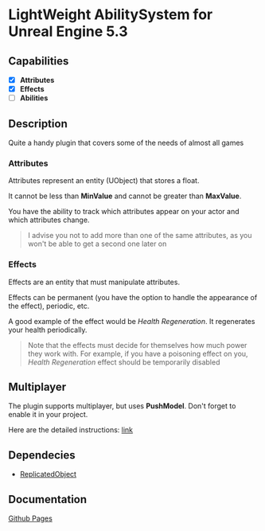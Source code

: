 # LightWeight AbilitySystem for Unreal Engine 5.3
## Capabilities
- [x] **Attributes**
- [x] **Effects**
- [ ] **Abilities**

## Description
Quite a handy plugin that covers some of the needs of almost all games

### Attributes
Attributes represent an entity (UObject) that stores a float.

It cannot be less than **MinValue** and cannot be greater than **MaxValue**.

You have the ability to track which attributes appear on your actor and which attributes change.

> I advise you not to add more than one of the same attributes, as you won't be able to get a second one later on

### Effects
Effects are an entity that must manipulate attributes.

Effects can be permanent (you have the option to handle the appearance of the effect), periodic, etc.

A good example of the effect would be *Health Regeneration*. It regenerates your health periodically.

> Note that the effects must decide for themselves how much power they work with.
> For example, if you have a poisoning effect on you, *Health Regeneration* effect should be temporarily disabled
## Multiplayer
The plugin supports multiplayer, but uses **PushModel**. Don't forget to enable it in your project.

Here are the detailed instructions: [link](https://www.kierannewland.co.uk/push-model-networking-unreal-engine/)

## Dependecies
- [ReplicatedObject](https://github.com/ArtemIyX/ReplicatedObjectUnreal)

## Documentation
[Github Pages](https://artemiyx.github.io/riftborn-doc/plugins/ability-system/)
